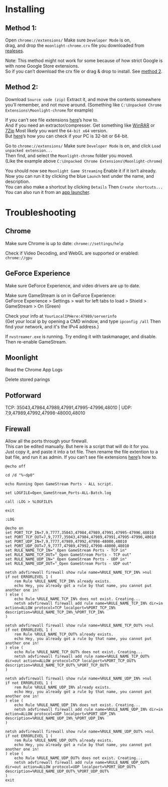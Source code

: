 # Installing

## Method 1:

Open `chrome://extensions/` Make sure `Developer Mode` is on,   
drag, and drop the `moonlight-chrome.crx` file you downloaded from [realeses](https://github.com/moonlight-stream/moonlight-chrome/releases).

Note: This method might not work for some because of how strict Google is with none Google Store extensions.   
So if you can’t download the crx file or drag & drop to install. See [method 2](https://github.com/jacobmix/moonlight-chrome/blob/master/documentation.md#method-2).

## Method 2:

Download `Source code (zip)` Extract it, and move the contents somewhere you’ll remember, and not move around.
(Something like `C:\Unpacked Chrome Extensions\Moonlight-chrome` for example)

If you can’t see file extensions [here](https://www.howtohaven.com/system/show-file-extensions-in-windows-explorer.shtml)’s how to.   
And if you need an extractor/compresser. Get something like
[WinRAR](http://www.rarlab.com/download.htm) or [7Zip](http://www.7-zip.org/download.html) Most likely you want the `64-bit x64` version.   
But [here](https://support.microsoft.com/en-us/help/827218/how-to-determine-whether-a-computer-is-running-a-32-bit-version-or-64)’s how you can check if your  PC is 32-bit or 64-bit.

Go to `chrome://extensions/` Make sure `Developer Mode` is on, and click `Load unpacked extension...`   
Then find, and select the `Moonlight-chrome` folder you moved.   
(Like the example above `C:\Unpacked Chrome Extensions\Moonlight-chrome`)

You should now see `Moonlight Game Streaming` Enable it if it isn’t already.   
Now you can run it by clicking the blue `Launch` text under the name, and description.   
You can also make a shortcut by clicking `Details` Then `Create shortcuts...` You can also run it from an [app launcher](https://chrome.google.com/webstore/detail/apps-launcher/ijmgkhchjindcjamnckoiahagecjnkdc).

# Troubleshooting

## Chrome

Make sure Chrome is up to date: `chrome://settings/help`

Check if Video Decoding, and WebGL are supported or enabled: `chrome://gpu`

## GeForce Experience

Make sure GeForce Experience, and video drivers are up to date.

Make sure GameStream is on in GeForce Experience:   
GeForce Experience > Settings > wait for left tabs to load > Shield > GameStream > On (Green)  

Check your info at `YourLocalIPHere:47989/serverinfo`   
(Get your local ip by opening a CMD window, and type `ipconfig /all` Then find your network, and it's the IPv4 address.)

If `nvstreamer.exe` is running. Try ending it with taskmanager, and disable. Then re-enable GameStream.

## Moonlight

Read the Chrome App Logs   

Delete stored parings

## Potforward

TCP: 35043,47984,47989,47991,47995-47996,48010 | UDP: 7,9,47989,47992,47998-48000,48010

## Firewall

Allow all the ports through your firewall.   
This can be edited manually. But here is a script that will do it for you.   
Just copy it, and paste it into a txt file. Then rename the file extention to a bat file, and run it as admin.
If you can’t see file extensions [here](https://www.howtohaven.com/system/show-file-extensions-in-windows-explorer.shtml)’s how to.

```
@echo off

cd /d "%~dp0"

echo Running Open GameStream Ports - ALL script.

set LOGFILE=Open_GameStream_Ports-ALL-Batch.log

call :LOG > %LOGFILE%

exit

:LOG

@echo on
set PORT_TCP_IN=7,9,7777,35043,47984,47989,47991,47995-47996,48010
set PORT_TCP_OUT=7,9,7777,35043,47984,47989,47991,47995-47996,48010
set PORT_UDP_IN=7,9,7777,47989,47992,47998-48000,48010
set PORT_UDP_OUT=7,9,7777,47989,47992,47998-48000,48010
set RULE_NAME_TCP_IN="_Open GameStream Ports - TCP in"
set RULE_NAME_TCP_OUT="_Open GameStream Ports - TCP out"
set RULE_NAME_UDP_IN="_Open GameStream Ports - UDP in"
set RULE_NAME_UDP_OUT="_Open GameStream Ports - UDP out"

netsh advfirewall firewall show rule name=%RULE_NAME_TCP_IN% >nul
if not ERRORLEVEL 1 (
    rem Rule %RULE_NAME_TCP_IN% already exists.
    echo Hey, you already got a rule by that name, you cannot put another one in!
) else (
    echo Rule %RULE_NAME_TCP_IN% does not exist. Creating...
    netsh advfirewall firewall add rule name=%RULE_NAME_TCP_IN% dir=in action=ALLOW protocol=TCP localport=%PORT_TCP_IN% description=%RULE_NAME_TCP_IN%_%PORT_TCP_IN%
)

netsh advfirewall firewall show rule name=%RULE_NAME_TCP_OUT% >nul
if not ERRORLEVEL 1 (
    rem Rule %RULE_NAME_TCP_OUT% already exists.
    echo Hey, you already got a rule by that name, you cannot put another one in!
) else (
    echo Rule %RULE_NAME_TCP_OUT% does not exist. Creating...
    netsh advfirewall firewall add rule name=%RULE_NAME_TCP_OUT% dir=out action=ALLOW protocol=TCP localport=%PORT_TCP_OUT% description=%RULE_NAME_TCP_OUT%_%PORT_TCP_OUT%
)

netsh advfirewall firewall show rule name=%RULE_NAME_UDP_IN% >nul
if not ERRORLEVEL 1 (
    rem Rule %RULE_NAME_UDP_IN% already exists.
    echo Hey, you already got a rule by that name, you cannot put another one in!
) else (
    echo Rule %RULE_NAME_UDP_IN% does not exist. Creating...
    netsh advfirewall firewall add rule name=%RULE_NAME_UDP_IN% dir=in action=ALLOW protocol=UDP localport=%PORT_UDP_IN% description=%RULE_NAME_UDP_IN%_%PORT_UDP_IN%
)

netsh advfirewall firewall show rule name=%RULE_NAME_UDP_OUT% >nul
if not ERRORLEVEL 1 (
    rem Rule %RULE_NAME_UDP_OUT% already exists.
    echo Hey, you already got a rule by that name, you cannot put another one in!
) else (
    echo Rule %RULE_NAME_UDP_OUT% does not exist. Creating...
    netsh advfirewall firewall add rule name=%RULE_NAME_UDP_OUT% dir=out action=ALLOW protocol=UDP localport=%PORT_UDP_OUT% description=%RULE_NAME_UDP_OUT%_%PORT_UDP_OUT%
)
exit
```
